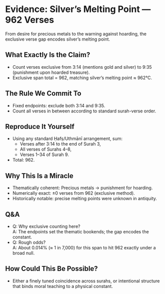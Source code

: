 # Evidence: Silver’s Melting Point — 962 Verses

From desire for precious metals to the warning against hoarding, the exclusive verse gap encodes silver’s melting point.

## What Exactly Is the Claim?
- Count verses exclusive from 3:14 (mentions gold and silver) to 9:35 (punishment upon hoarded treasure).
- Exclusive span total = 962, matching silver’s melting point ≈ 962°C.

## The Rule We Commit To
- Fixed endpoints: exclude both 3:14 and 9:35.
- Count all verses in between according to standard surah-verse order.

## Reproduce It Yourself
- Using any standard Ḥafṣ/Uthmānī arrangement, sum:
  - Verses after 3:14 to the end of Surah 3,
  - All verses of Surahs 4–8,
  - Verses 1–34 of Surah 9.
- Total: 962.

## Why This Is a Miracle
- Thematically coherent: Precious metals → punishment for hoarding.
- Numerically exact: ±0 verses from 962 (exclusive method).
- Historically notable: precise melting points were unknown in antiquity.

## Q&A
- Q: Why exclusive counting here?  
  A: The endpoints set the thematic bookends; the gap encodes the constant.
- Q: Rough odds?  
  A: About 0.014% (≈ 1 in 7,000) for this span to hit 962 exactly under a broad null.

## How Could This Be Possible?
- Either a finely tuned coincidence across surahs, or intentional structure that binds moral teaching to a physical constant.
